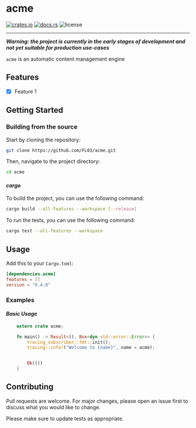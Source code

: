 # acme

[![crates.io](https://img.shields.io/crates/v/acme?logo=rust&style=for-the-badge)](https://crates.io/crates/acme)
[![docs.rs](https://img.shields.io/docsrs/acme?style=for-the-badge&logo=rust)](https://docs.rs/acme)
![license](https://img.shields.io/crates/l/acme?logo=rust&style=for-the-badge)

***

_**Warning: the project is currently in the early stages of development and not yet suitable for production use-cases**_

`acme` is an automatic content management engine 

## Features

- [x] Feature 1

## Getting Started

### Building from the source

Start by cloning the repository:

```bash
git clone https://github.com/FL03/acme.git
```

Then, navigate to the project directory:

```bash
cd acme
```

#### _cargo_

To build the project, you can use the following command:

```bash
cargo build --all-features --workspace [--release]
```

To run the tests, you can use the following command:

```bash
cargo test --all-features --workspace
```

## Usage

Add this to your `Cargo.toml`:

```toml
[dependencies.acme]
features = []
version = "0.4.0"
```

### Examples

#### _Basic Usage_

```rust
    extern crate acme;

    fn main() -> Result<(), Box<dyn std::error::Error>> {
        tracing_subscriber::fmt::init();
        tracing::info!("Welcome to {name}", name = acme);


        Ok(())
    }
```

## Contributing

Pull requests are welcome. For major changes, please open an issue first
to discuss what you would like to change.

Please make sure to update tests as appropriate.

